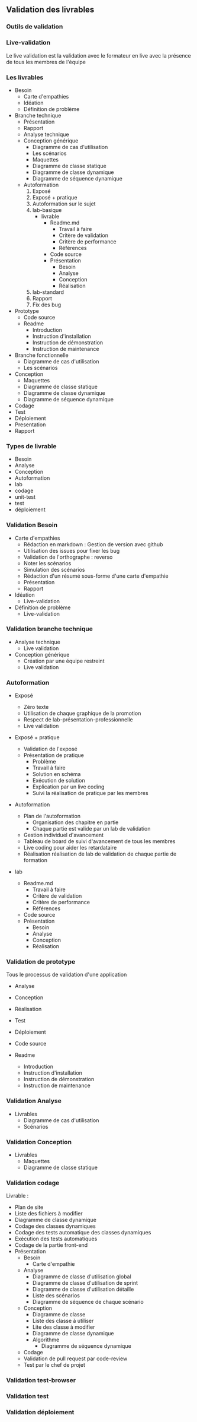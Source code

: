 

## Validation des livrables

### Outils de validation

### Live-validation

Le live validation est la validation avec le formateur en live avec la présence de tous les membres de l'équipe


### Les livrables 

- Besoin
  - Carte d'empathies
  - Idéation
  - Définition de problème
- Branche technique
  - Présentation
  - Rapport
  - Analyse technique
  - Conception générique
    - Diagramme de cas d'utilisation
    - Les scénarios
    - Maquettes
    - Diagramme de classe statique
    - Diagramme de classe dynamique
    - Diagramme de séquence dynamique
  - Autoformation
    1. Exposé 
    2. Exposé + pratique
    3. Autoformation sur le sujet
    4. lab-basique
       - livrable 
         - Readme.md 
           - Travail à faire
           - Critère de validation
           - Critère de performance
           - Références
         - Code source 
         - Présentation
           - Besoin
           - Analyse 
           - Conception
           - Réalisation
    5. lab-standard
    6. Rapport 
    7. Fix des bug
- Prototype
  - Code source 
  - Readme
    - Introduction
    - Instruction d'installation
    - Instruction de démonstration
    - Instruction de maintenance
- Branche fonctionnelle
  - Diagramme de cas d'utilisation
  - Les scénarios
- Conception
  - Maquettes
  - Diagramme de classe statique
  - Diagramme de classe dynamique
  - Diagramme de séquence dynamique
- Codage
- Test
- Déploiement
- Presentation
- Rapport

### Types de livrable

- Besoin
- Analyse
- Conception
- Autoformation
- lab
- codage
- unit-test
- test
- déploiement

### Validation Besoin

  - Carte d'empathies
    - Rédaction en markdown : Gestion de version avec github
    - Utilisation des issues pour fixer les bug
    - Validation de l'orthographe : reverso
    - Noter les scénarios
    - Simulation des scénarios
    - Rédaction d'un résumé sous-forme d'une carte d'empathie
    - Présentation
    - Rapport
  - Idéation
    - Live-validation
  - Définition de problème
    - Live-validation

### Validation branche technique

  - Analyse technique
    - Live validation
  - Conception générique
    - Création par une équipe restreint
    - Live validation

### Autoformation

- Exposé 
  - Zéro texte
  - Utilisation de chaque graphique de la promotion
  - Respect de lab-présentation-professionnelle
  - Live validation

- Exposé + pratique
  - Validation de l'exposé
  - Présentation de pratique
    - Problème
    - Travail à faire
    - Solution en schéma
    - Exécution de solution
    - Explication par un live coding
    - Suivi la réalisation de pratique par les membres

- Autoformation
  - Plan de l'autoformation
    - Organisation des chapitre en partie
    - Chaque partie est valide par un lab de validation
  - Gestion individuel d'avancement
  - Tableau de board de suivi d'avancement de tous les membres
  - Live coding pour aider les retardataire
  - Réalisation réalisation de lab de validation de chaque partie de formation

- lab
   - Readme.md 
     - Travail à faire
     - Critère de validation
     - Critère de performance
     - Références
   - Code source 
   - Présentation
     - Besoin
     - Analyse 
     - Conception
     - Réalisation

### Validation de prototype

Tous le processus de validation d'une application

  - Analyse
  - Conception
  - Réalisation
  - Test
  - Déploiement 

- Code source 
- Readme
  - Introduction
  - Instruction d'installation
  - Instruction de démonstration
  - Instruction de maintenance

### Validation Analyse

- Livrables 
  - Diagramme de cas d'utilisation
  - Scénarios

### Validation Conception

- Livrables 
  - Maquettes
  - Diagramme de classe statique

### Validation codage

Livrable : 
  - Plan de site
  - Liste des fichiers à modifier
  - Diagramme de classe dynamique
  - Codage des classes dynamiques
  - Codage des tests automatique des classes dynamiques
  - Exécution des tests automatiques
  - Codage de la partie front-end
  - Présentation
    - Besoin
      - Carte d'empathie
    - Analyse
      - Diagramme de classe d'utilisation global
      - Diagramme de classe d'utilisation de sprint
      - Diagramme de classe d'utilisation détaille 
      - Liste des scénarios
      - Diagramme de séquence de chaque scénario
    - Conception
      - Diagramme de classe
      - Liste des classe à utiliser 
      - Lite des classe à modifier
      - Diagramme de classe dynamique 
      - Algorithme 
        - Diagramme de séquence dynamique
    - Codage
    - Validation de pull request par code-review
    - Test par le chef de projet


### Validation test-browser
  

### Validation test


### Validation déploiement